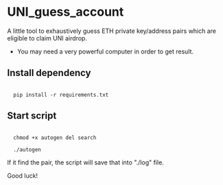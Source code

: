 # UNI_guess_account
A little tool to exhaustively guess ETH private key/address pairs which are eligible to claim UNI airdrop.
* You may need a very powerful computer in order to get result.

## Install dependency
<code>
  pip install -r requirements.txt
</code>

## Start script
<code>
  chmod +x autogen del search
</code>
<code>
  ./autogen
</code>

If it find the pair, the script will save that into "./log" file.

Good luck!

